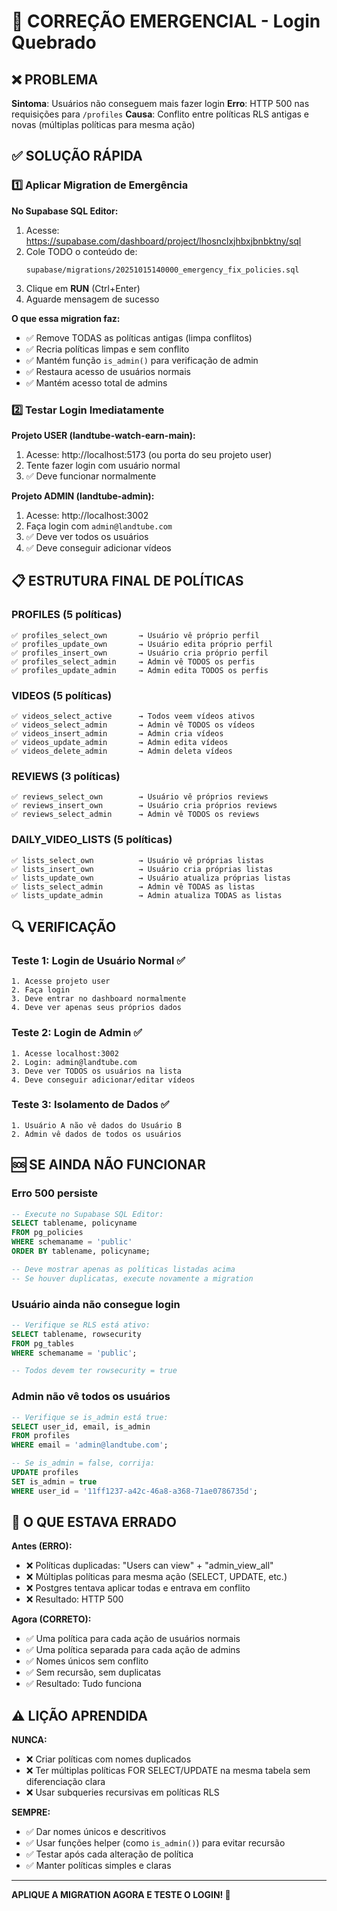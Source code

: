 # 🚨 CORREÇÃO EMERGENCIAL - Login Quebrado

## ❌ PROBLEMA

**Sintoma**: Usuários não conseguem mais fazer login
**Erro**: HTTP 500 nas requisições para `/profiles`
**Causa**: Conflito entre políticas RLS antigas e novas (múltiplas políticas para mesma ação)

## ✅ SOLUÇÃO RÁPIDA

### 1️⃣ Aplicar Migration de Emergência

**No Supabase SQL Editor:**

1. Acesse: https://supabase.com/dashboard/project/lhosnclxjhbxjbnbktny/sql
2. Cole TODO o conteúdo de:
   ```
   supabase/migrations/20251015140000_emergency_fix_policies.sql
   ```
3. Clique em **RUN** (Ctrl+Enter)
4. Aguarde mensagem de sucesso

**O que essa migration faz:**
- ✅ Remove TODAS as políticas antigas (limpa conflitos)
- ✅ Recria políticas limpas e sem conflito
- ✅ Mantém função `is_admin()` para verificação de admin
- ✅ Restaura acesso de usuários normais
- ✅ Mantém acesso total de admins

### 2️⃣ Testar Login Imediatamente

**Projeto USER (landtube-watch-earn-main):**
1. Acesse: http://localhost:5173 (ou porta do seu projeto user)
2. Tente fazer login com usuário normal
3. ✅ Deve funcionar normalmente

**Projeto ADMIN (landtube-admin):**
1. Acesse: http://localhost:3002
2. Faça login com `admin@landtube.com`
3. ✅ Deve ver todos os usuários
4. ✅ Deve conseguir adicionar vídeos

## 📋 ESTRUTURA FINAL DE POLÍTICAS

### PROFILES (5 políticas)
```
✅ profiles_select_own       → Usuário vê próprio perfil
✅ profiles_update_own       → Usuário edita próprio perfil
✅ profiles_insert_own       → Usuário cria próprio perfil
✅ profiles_select_admin     → Admin vê TODOS os perfis
✅ profiles_update_admin     → Admin edita TODOS os perfis
```

### VIDEOS (5 políticas)
```
✅ videos_select_active      → Todos veem vídeos ativos
✅ videos_select_admin       → Admin vê TODOS os vídeos
✅ videos_insert_admin       → Admin cria vídeos
✅ videos_update_admin       → Admin edita vídeos
✅ videos_delete_admin       → Admin deleta vídeos
```

### REVIEWS (3 políticas)
```
✅ reviews_select_own        → Usuário vê próprios reviews
✅ reviews_insert_own        → Usuário cria próprios reviews
✅ reviews_select_admin      → Admin vê TODOS os reviews
```

### DAILY_VIDEO_LISTS (5 políticas)
```
✅ lists_select_own          → Usuário vê próprias listas
✅ lists_insert_own          → Usuário cria próprias listas
✅ lists_update_own          → Usuário atualiza próprias listas
✅ lists_select_admin        → Admin vê TODAS as listas
✅ lists_update_admin        → Admin atualiza TODAS as listas
```

## 🔍 VERIFICAÇÃO

### Teste 1: Login de Usuário Normal ✅
```
1. Acesse projeto user
2. Faça login
3. Deve entrar no dashboard normalmente
4. Deve ver apenas seus próprios dados
```

### Teste 2: Login de Admin ✅
```
1. Acesse localhost:3002
2. Login: admin@landtube.com
3. Deve ver TODOS os usuários na lista
4. Deve conseguir adicionar/editar vídeos
```

### Teste 3: Isolamento de Dados ✅
```
1. Usuário A não vê dados do Usuário B
2. Admin vê dados de todos os usuários
```

## 🆘 SE AINDA NÃO FUNCIONAR

### Erro 500 persiste
```sql
-- Execute no Supabase SQL Editor:
SELECT tablename, policyname 
FROM pg_policies 
WHERE schemaname = 'public'
ORDER BY tablename, policyname;

-- Deve mostrar apenas as políticas listadas acima
-- Se houver duplicatas, execute novamente a migration
```

### Usuário ainda não consegue login
```sql
-- Verifique se RLS está ativo:
SELECT tablename, rowsecurity 
FROM pg_tables 
WHERE schemaname = 'public';

-- Todos devem ter rowsecurity = true
```

### Admin não vê todos os usuários
```sql
-- Verifique se is_admin está true:
SELECT user_id, email, is_admin 
FROM profiles 
WHERE email = 'admin@landtube.com';

-- Se is_admin = false, corrija:
UPDATE profiles 
SET is_admin = true 
WHERE user_id = '11ff1237-a42c-46a8-a368-71ae0786735d';
```

## 📝 O QUE ESTAVA ERRADO

**Antes (ERRO):**
- ❌ Políticas duplicadas: "Users can view" + "admin_view_all"
- ❌ Múltiplas políticas para mesma ação (SELECT, UPDATE, etc.)
- ❌ Postgres tentava aplicar todas e entrava em conflito
- ❌ Resultado: HTTP 500

**Agora (CORRETO):**
- ✅ Uma política para cada ação de usuários normais
- ✅ Uma política separada para cada ação de admins
- ✅ Nomes únicos sem conflito
- ✅ Sem recursão, sem duplicatas
- ✅ Resultado: Tudo funciona

## ⚠️ LIÇÃO APRENDIDA

**NUNCA:**
- ❌ Criar políticas com nomes duplicados
- ❌ Ter múltiplas políticas FOR SELECT/UPDATE na mesma tabela sem diferenciação clara
- ❌ Usar subqueries recursivas em políticas RLS

**SEMPRE:**
- ✅ Dar nomes únicos e descritivos
- ✅ Usar funções helper (como `is_admin()`) para evitar recursão
- ✅ Testar após cada alteração de política
- ✅ Manter políticas simples e claras

---

**APLIQUE A MIGRATION AGORA E TESTE O LOGIN! 🚀**
